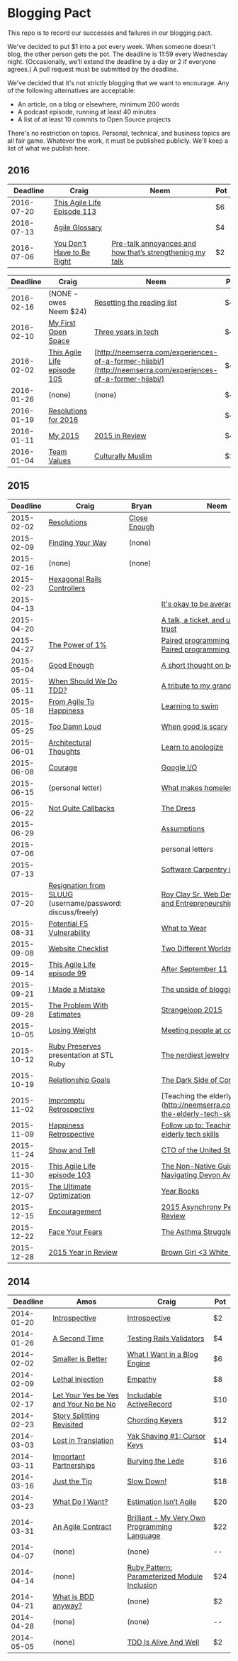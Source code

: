# Blogging Pact

This repo is to record our successes and failures in our blogging pact.

We've decided to put $1 into a pot every week.
When someone doesn't blog, the other person gets the pot.
The deadline is 11:59 every Wednesday night.
(Occasionally, we'll extend the deadline by a day or 2 if everyone agrees.)
A pull request must be submitted by the deadline.

We've decided that it's not strictly blogging that we want to encourage.
Any of the following alternatives are acceptable:

* An article, on a blog or elsewhere, minimum 200 words
* A podcast episode, running at least 40 minutes
* A list of at least 10 commits to Open Source projects

There's no restriction on topics.
Personal, technical, and business topics are all fair game.
Whatever the work, it must be published publicly.
We'll keep a list of what we publish here.


## 2016

| Deadline    | Craig | Neem | Pot |
| ----------- | ----- | ---- | --- |
| 2016-07-20  | [This Agile Life Episode 113](http://www.thisagilelife.com/113/) | []() | $6 |
| 2016-07-13  | [Agile Glossary](https://github.com/boochtek/effective_agile/blob/master/Glossary.md) | []() | $4 |
| 2016-07-06  | [You Don't Have to Be Right](http://blog.boochtek.com/2016/07/06/you-dont-have-to-be-right) | [Pre-talk annoyances and how that’s strengthening my talk](http://neemserra.com/pre-talk-annoyances-and-how-thats-strengthening-my-talk/) | $2 |



| Deadline    | Craig | Neem | Pot |
| ----------- | ----- | ---- | --- |
| 2016-02-16  | (NONE - owes Neem $24) | [Resetting the reading list](http://neemserra.com/resetting-the-reading-list/) | $48 |
| 2016-02-10  | [My First Open Space](http://blog.boochtek.com/2016/02/10/first-open-space) | [Three years in tech](http://neemserra.com/three-years-in-tech/) | $46 |
| 2016-02-02  | [This Agile Life episode 105](http://www.thisagilelife.com/105/) | [http://neemserra.com/experiences-of-a-former-hijabi/](http://neemserra.com/experiences-of-a-former-hijabi/) | $44 |
| 2016-01-26  | (none) | (none) | $44 |
| 2016-01-19  | [Resolutions for 2016](http://blog.boochtek.com/2016/01/19/resolutions-2016) |      | $42 |
| 2016-01-11  | [My 2015](http://blog.craigbuchek.com/2016/01/review-2015) | [2015 in Review](http://neemserra.com/2015-in-review/) | $40 |
| 2016-01-04  | [Team Values](http://blog.boochtek.com/2016/01/04/team-values) | [Culturally Muslim](http://neemserra.com/culturally-muslim/) | $38 |


## 2015


| Deadline    | Craig | Bryan | Neem | Pot |
| ----------- | ----- | ----- | ---- | --- |
| 2015-02-02  | [Resolutions](http://blog.boochtek.com/2015/02/02/resolutions) | [Close Enough](http://bsgbryan.me/2015/02/02/close-enough/) | | $2  |
| 2015-02-09  | [Finding Your Way](http://blog.craigbuchek.com/2015/02/finding-your-way) | (none) | | |
| 2015-02-16  | (none) | (none) | | |
| 2015-02-23  | [Hexagonal Rails Controllers](http://blog.boochtek.com/2015/02/23/hexagonal-rails-controllers) | | | |
| 2015-04-13  | | |[It's okay to be average](http://neemserra.com/its-okay-to-be-average/)| |
| 2015-04-20  | | |[A talk, a ticket, and unexpected trust](http://neemserra.com/a-talk-a-ticket-and-unexpected-trust/)| |
| 2015-04-27  | [The Power of 1%](http://blog.boochtek.com/2015/04/27/one-percent) | |[Paired programming is awesome! Paired programming sucks! ](http://neemserra.com/paired-programming-is-awesome-paired-programming-sucks/)| |
| 2015-05-04  | [Good Enough](http://blog.boochtek.com/2015/05/04/27/good-enough) | |[A short thought on boredom](http://neemserra.com/a-short-thought-on-boredom/)| |
| 2015-05-11  | [When Should We Do TDD?](http://blog.boochtek.com/2015/05/11/when-tdd) | |[A tribute to my grandmother](http://neemserra.com/a-tribute-to-my-grandmother/)| |
| 2015-05-18  | [From Agile To Happiness](http://blog.boochtek.com/2015/05/18/agile-to-happiness) | | [Learning to swim](http://neemserra.com/learning-to-swim/)| |
| 2015-05-25  | [Too Damn Loud](http://blog.craigbuchek.com/2015/05/too-loud) | |[When good is scary](http://neemserra.com/when-good-is-scary)| |
| 2015-06-01  | [Architectural Thoughts](http://blog.boochtek.com/2015/06/01/architectural-thoughts) | |[Learn to apologize](http://neemserra.com/learn-to-apologize)| |
| 2015-06-08  | [Courage](http://blog.craigbuchek.com/2015/06/courage) | |[Google I/O](http://neemserra.com/google-io)| |
| 2015-06-15  | (personal letter) | |[What makes homelessness hard](http://neemserra.com/what-makes-homelessness-hard)| |
| 2015-06-22  | [Not Quite Callbacks](http://blog.boochtek.com/2015/06/22/not-quite-callbacks) | |[The Dress](http://neemserra.com/the-dress)| |
| 2015-06-29  | | |[Assumptions](http://neemserra.com/assumptions/)| |
| 2015-07-06  | | |personal letters| |
| 2015-07-13  | | |[Software Carpentry in Hawaii](http://neemserra.com/software-carpentry-in-hawaii/)| $2 |
| 2015-07-20  | [Resignation from SLUUG](http://www.sluug.org/pipermail/steercom/2015-July/009777.html) (username/password: discuss/freely) | |[Roy Clay Sr. Web Development and Entrepreneurship](http://neemserra.com/roy-clay-sr-web-development-and-entrepreneurship/)| $4 |
| 2015-08-31  | [Potential F5 Vulnerability](http://blog.boochtek.com/2015/08/31/potential-f5-vulnerability) | |[What to Wear](http://neemserra.com/what-to-wear/)| $6 |
| 2015-09-08  | [Website Checklist](http://blog.boochtek.com/2015/09/08/website-checklist) | |[Two Different Worlds](http://neemserra.com/two-different-worlds/) | $8 |
| 2015-09-14  | [This Agile Life episode 99](http://www.thisagilelife.com/99/) | |[After September 11](http://neemserra.com/after-september-11/)| $10 |
| 2015-09-21  | [I Made a Mistake](http://blog.craigbuchek.com/2015/09/mistake) | | [The upside of blogging](http://neemserra.com/the-upside-of-blogging/) | $12 |
| 2015-09-28  | [The Problem With Estimates](http://blog.boochtek.com/2015/09/28/no-estimates) | | [Strangeloop 2015](http://neemserra.com/strangeloop-2015/) | $14 |
| 2015-10-05  | [Losing Weight](http://blog.craigbuchek.com/2015/10/losing-weight) | | [Meeting people at conferences](http://neemserra.com/meeting-people-at-conferences/) | $16 |
| 2015-10-12  | [Ruby Preserves](http://tinyurl.com/ruby-preserves-stl) presentation at STL Ruby | | [The nerdiest jewelry](http://neemserra.com/the-nerdiest-jewelry/) | $18 |
| 2015-10-19  | [Relationship Goals](http://blog.craigbuchek.com/2015/10/relationship-goals) | | [The Dark Side of Conferences](http://neemserra.com/the-dark-side-of-conferences/) | $20 |
| 2015-11-02  | [Impromptu Retrospective](http://blog.boochtek.com/2015/11/02/impromptu-retrospective) | | [Teaching the elderly tech skills] (http://neemserra.com/teaching-the-elderly-tech-skills/) | $22 |
| 2015-11-09  | [Happiness Retrospective](http://blog.boochtek.com/2015/11/09/happiness-retrospective) | | [Follow up to: Teaching the elderly tech skills](http://neemserra.com/follow-up-to-teaching-the-elderly-tech-skills/) | $24 |
| 2015-11-24  | [Show and Tell](http://blog.boochtek.com/2015/11/24/show-and-tell) | | [CTO of the United States](http://neemserra.com/the-cto-of-the-united-states/) | $26 |
| 2015-11-30  | [This Agile Life episode 103](http://www.thisagilelife.com/103/) | | [The Non-Native Guide to Navigating Devon Avenue](http://neemserra.com/non-native-guide-to-navigating-devon-avenue/) | $28 |
| 2015-12-07  | [The Ultimate Optimization](http://blog.boochtek.com/2015/12/06/ultimate-optimization) | | [Year Books](http://neemserra.com/year-books/) | $30 |
| 2015-12-15  | [Encouragement](http://blog.boochtek.com/2015/12/15/encouragement) | | [2015 Asynchrony Performance Review](http://neemserra.com/2015-asynchrony-performance-review/) | $32 |
| 2015-12-22  | [Face Your Fears](http://blog.boochtek.com/2015/12/21/face-your-fears) | | [The Asthma Struggle](http://neemserra.com/the-asthma-struggle/) | $34 |
| 2015-12-28  | [2015 Year in Review](http://blog.boochtek.com/2015/12/28/year-in-review-2015) | | [Brown Girl <3 White Guy](http://neemserra.com/brown-girl-loves-white-guy/) | $36 |


## 2014

| Deadline    | Amos  | Craig | Pot |
| ----------- | ----- | ----- | --- |
| 2014-01-20 | [Introspective](http://dirtyinformation.com/blog/2014/01/20/introspective) | [Introspective](http://blog.boochtek.com/2014/01/19/introspective) | $2 |
| 2014-01-26 | [A Second Time](http://dirtyinformation.com/blog/2014/01/26/a-second-time/) | [Testing Rails Validators](http://blog.boochtek.com/2014/01/26/testing-rails-validators) | $4 |
| 2014-02-02 | [Smaller is Better](http://dirtyinformation.com/blog/2014/02/02/smaller-is-better/) | [What I Want in a Blog Engine](http://blog.boochtek.com/2014/02/02/blogging-software) | $6 |
| 2014-02-09 | [Lethal Injection](http://dirtyinformation.com/blog/2014/02/09/lethal-injection/) | [Empathy](http://blog.boochtek.com/2014/02/07/empathy) | $8 |
| 2014-02-17 | [Let Your Yes be Yes and Your No be No](http://dirtyinformation.com/blog/2014/02/16/let-your-yes-be-yes-and-your-no-be-no/) | [Includable ActiveRecord](http://blog.boochtek.com/2014/02/10/includable-activerecord) | $10 |
| 2014-02-23 | [Story Splitting Revisited](http://dirtyinformation.com/blog/2014/02/23/story-splititing-revisitted/) | [Chording Keyers](http://blog.boochtek.com/2014/02/23/chording-keyers) | $12 |
| 2014-03-03 | [Lost in Translation](http://dirtyinformation.com/blog/2014/03/03/lost-in-translation/) | [Yak Shaving #1: Cursor Keys](http://blog.boochtek.com/2014/03/03/yak-shaving-cursor-keys) | $14 |
| 2014-03-11 | [Important Partnerships](http://dirtyinformation.com/blog/2014/03/11/important_partnerships/) | [Burying the Lede](http://blog.boochtek.com/2014/03/11/readable-shell-scripts) | $16 |
| 2014-03-16 | [Just the Tip](http://dirtyinformation.com/blog/2014/03/16/just-the-tip/) | [Slow Down!](http://blog.boochtek.com/2014/03/16/slow-down) | $18 |
| 2014-03-23 | [What Do I Want?](http://dirtyinformation.com/blog/2014/03/23/what-do-i-want/) | [Estimation Isn’t Agile](http://blog.boochtek.com/2014/03/23/agile-estimation) | $20 |
| 2014-03-31 | [An Agile Contract](http://dirtyinformation.com/blog/2014/03/31/an-agile-contract) | [Brilliant - My Very Own Programming Language](http://blog.boochtek.com/2014/03/30/brilliant-my-own-programming-language) | $22 |
| 2014-04-07 | (none) | (none) | -- |
| 2014-04-14 | (none) | [Ruby Pattern: Parameterized Module Inclusion](http://blog.boochtek.com/2014/04/14/ruby-parameterized-module-inclusion) | $24 |
| 2014-04-21 | [What is BDD anyway?](http://dirtyinformation.com/blog/2014/04/15/what-is-bdd-anyway/) | (none) | $2 |
| 2014-04-28 | (none) | (none) | -- |
| 2014-05-05 | (none) | [TDD Is Alive And Well](http://blog.boochtek.com/2014/05/05/tdd-is-alive-and-well) | $2 |
